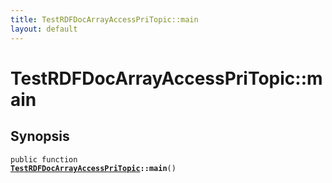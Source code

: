 ```yaml
---
title: TestRDFDocArrayAccessPriTopic::main
layout: default
---
```


# TestRDFDocArrayAccessPriTopic::main

## Synopsis

<code>public function <b><a href="TestRDFDocArrayAccessPriTopic">TestRDFDocArrayAccessPriTopic</a>::main</b>()</code>

